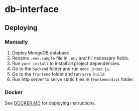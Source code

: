 # db-interface

## Deploying

### Manually
1. Deploy MongoDB database
2. Rename `.env.sample` file in `.env` and fill necessary fields.
3. Run `yarn install` to install all project dependencies.
4. Go to the `backend` folder and run `node index.js`.
5. Go to the `frontend` folder and run `yarn build`.
6. Run http server to serve static files in `frontend/dist` folder.

### Docker
See [DOCKER.MD](DOCKER.md) for deploying instructions.
